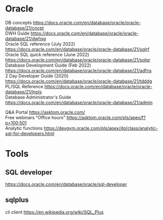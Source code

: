 # Oracle

DB concepts https://docs.oracle.com/en/database/oracle/oracle-database/21/cncpt  
DWH Guide https://docs.oracle.com/en/database/oracle/oracle-database/21/dwhsg  
Oracle SQL reference (July 2022) https://docs.oracle.com/en/database/oracle/oracle-database/21/sqlrf  
Oracle SQL quick reference (June 2022) https://docs.oracle.com/en/database/oracle/oracle-database/21/sqlqr  
Database Development Guide (Feb 2022) https://docs.oracle.com/en/database/oracle/oracle-database/21/adfns  
2 Day Developer Guide (2020) https://docs.oracle.com/en/database/oracle/oracle-database/21/tdddg  
PL/SQL Reference https://docs.oracle.com/en/database/oracle/oracle-database/21/lnpls  
Database Administrator's Guide https://docs.oracle.com/en/database/oracle/oracle-database/21/admin  

Q&A Portal https://asktom.oracle.com/  
Free webinars "Office hours" https://asktom.oracle.com/pls/apex/f?p=100:501  
Analytic functions https://devgym.oracle.com/pls/apex/dg/class/analytic-sql-for-developers.html  

# Tools
## SQL developer
https://docs.oracle.com/en/database/oracle/sql-developer

## sqlplus
cli client
https://en.wikipedia.org/wiki/SQL_Plus



